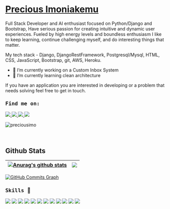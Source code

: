 # <a href = http://precious-portfolio.s3-website-us-east-1.amazonaws.com/> Precious Imoniakemu</a> 
Full Stack Developer and AI enthusiast focused on Python/Django and Bootstrap, Have serious passion for creating intuitive and dynamic user experiences. Fueled by high energy levels and boundless enthusiasm I like to keep learning, continue challenging myself, and do interesting things that matter.

My tech stack - Django, DjangoRestFramework, Postgresql/Mysql, HTML, CSS, JavaScript, Bootstrap, git, AWS, Heroku.

- 🔭 I’m currently working on a Custom Inbox System
- 🌱 I’m currently learning clean architecture 

If you have an application you are interested in developing or a problem that needs solving feel free to get in touch.
 ### <samp> Find me on: </samp> 
<a href="https://www.linkedin.com/in/precious-imoniakemu-3b57821a2/" target="_blank">
<img src="https://img.shields.io/badge/linkedin%20-%2314354C.svg?&style=for-the-badge&logo=linkedin&logoColor=white"/>
</a>
<a href="https://web.facebook.com/profile.php?id=100007336846799" target="_blank">
<img src="https://img.shields.io/badge/facebook%20-%2314354C.svg?&style=for-the-badge&logo=facebook&logoColor=white"/>
</a>
<a href="https://twitter.com/preciousimo2" target="_blank">
<img src="https://img.shields.io/badge/twitter%20-%2314354C.svg?&style=for-the-badge&logo=twitter&logoColor=white"/>
</a>
<a href="https://www.instagram.com/precious_imo" target="_blank">
<img src="https://img.shields.io/badge/instagram%20-%2314354C.svg?&style=for-the-badge&logo=instagram&logoColor=white"/>
</a>
<p align="left"> <img src="https://komarev.com/ghpvc/?username=preciousimo" alt="preciousimo" /> </p>


<br />

## Github Stats

| <a href="https://github.com/preciousimo/github-readme-stats"><img align="center" src="https://github-readme-stats.vercel.app/api?username=Preciousimo&show_icons=true&include_all_commits=true&theme=aura&hide_border=true" alt="Anurag's github stats" /></a> | <a href="https://github.com/Preciousimo/github-readme-stats"><img align="center" src="https://github-readme-stats.vercel.app/api/top-langs/?username=Preciousimo&layout=compact&theme=aura&hide_border=true" /></a> |
| ------------- | ------------- |

   <a href="http://www.github.com/chelsea-banke"><img src="https://activity-graph.herokuapp.com/graph?username=preciousimo&bg_color=1c1917&color=ffffff&line=0891b2&point=ffffff&area_color=1c1917&area=true&hide_border=true&custom_title=GitHub%20Commits%20Graph" alt="GitHub Commits Graph" /></a>
<br />


### <samp>Skills </samp> :muscle:
<img src="https://img.shields.io/badge/html5%20-%23E34F26.svg?&style=for-the-badge&logo=html5&logoColor=white"/> <img src="https://img.shields.io/badge/css3%20-%231572B6.svg?&style=for-the-badge&logo=css3&logoColor=white"/> <img src="https://img.shields.io/badge/javascript%20-%23323330.svg?&style=for-the-badge&logo=javascript&logoColor=%23F7DF1E"/> <img src="https://img.shields.io/badge/bootstrap%20-%23563D7C.svg?&style=for-the-badge&logo=bootstrap&logoColor=white"/> <img src="https://img.shields.io/badge/ReactJs%20-%231572B6.svg?&style=for-the-badge&logo=react&logoColor=white"/> <img src="https://img.shields.io/badge/python%20-%2314354C.svg?&style=for-the-badge&logo=python&logoColor=white"/> <img src="https://img.shields.io/badge/django%20-%23092E20.svg?&style=for-the-badge&logo=django&logoColor=white"/> <img src="https://img.shields.io/badge/djangorestframework%20-%23000.svg?&style=for-the-badge&logo=djangorestframework&logoColor=white"/> <img src="https://img.shields.io/badge/git%20-%23F05033.svg?&style=for-the-badge&logo=git&logoColor=white"/> <img src ="https://img.shields.io/badge/postgres-%23316192.svg?&style=for-the-badge&logo=postgresql&logoColor=white"/> <img src="https://img.shields.io/badge/heroku%20-%23430098.svg?&style=for-the-badge&logo=heroku&logoColor=white"/> <img src ="https://img.shields.io/badge/sqlite-%2307405e.svg?&style=for-the-badge&logo=sqlite&logoColor=white"/>
